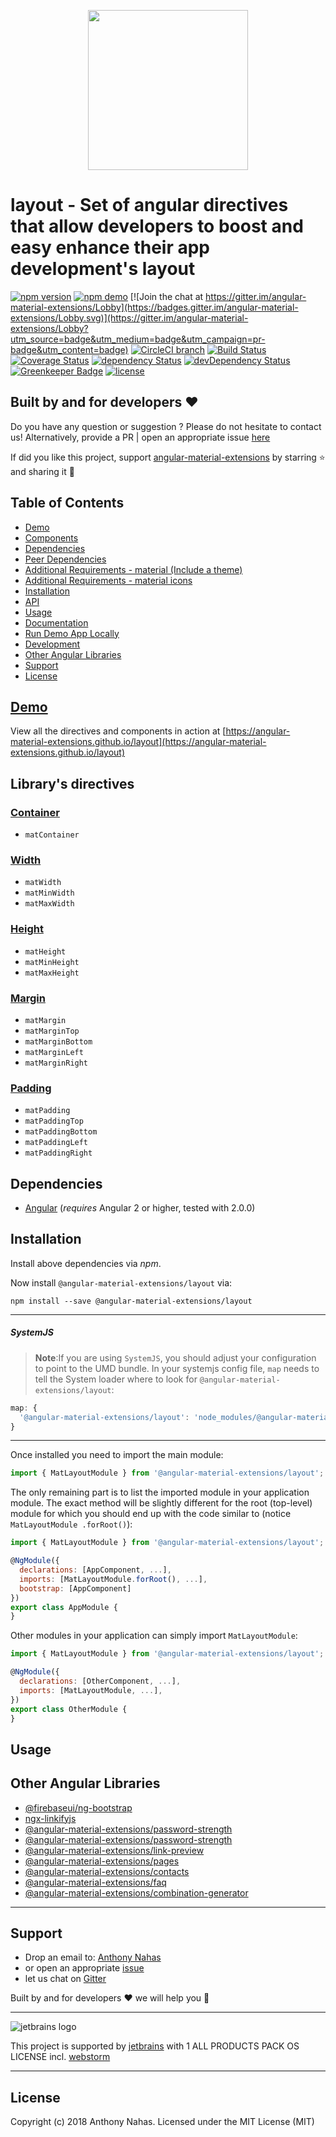 <p align="center">
  <img height="256px" width="256px" style="text-align: center;" src="https://cdn.rawgit.com/angular-material-extensions/layout/master/demo/src/assets/logo.svg">
</p>

# layout - Set of angular directives that allow developers to boost and easy enhance their app development&#39;s layout

[![npm version](https://badge.fury.io/js/%40angular-material-extensions%2Flayout.svg)](https://badge.fury.io/js/%40angular-material-extensions%2Flayout)
[![npm demo](https://img.shields.io/badge/demo-online-ed1c46.svg)](https://angular-material-extensions.github.io/layout)
[![Join the chat at https://gitter.im/angular-material-extensions/Lobby](https://badges.gitter.im/angular-material-extensions/Lobby.svg)](https://gitter.im/angular-material-extensions/Lobby?utm_source=badge&utm_medium=badge&utm_campaign=pr-badge&utm_content=badge)
[![CircleCI branch](https://img.shields.io/circleci/project/github/angular-material-extensions/layout/master.svg?label=circleci)](https://circleci.com/gh/angular-material-extensions/layout)
[![Build Status](https://travis-ci.org/angular-material-extensions/layout.svg?branch=master)](https://travis-ci.org/angular-material-extensions/layout)
[![Coverage Status](https://coveralls.io/repos/github/angular-material-extensions/layout/badge.svg?branch=master)](https://coveralls.io/github/angular-material-extensions/layout?branch=master)
[![dependency Status](https://david-dm.org/angular-material-extensions/layout/status.svg)](https://david-dm.org/angular-material-extensions/layout)
[![devDependency Status](https://david-dm.org/angular-material-extensions/layout/dev-status.svg?branch=master)](https://david-dm.org/angular-material-extensions/layout#info=devDependencies)
[![Greenkeeper Badge](https://badges.greenkeeper.io/angular-material-extensions/layout.svg)](https://greenkeeper.io/)
[![license](https://img.shields.io/github/license/angular-material-extensions/layout.svg?style=flat-square)](https://github.com/angular-material-extensions/layout/blob/master/LICENSE)


## Built by and for developers :heart:
Do you have any question or suggestion ? Please do not hesitate to contact us!
Alternatively, provide a PR | open an appropriate issue [here](https://github.com/angular-material-extensions/layout/issues)

If did you like this project, support [angular-material-extensions](https://github.com/angular-material-extensions) 
by starring :star: and sharing it :loudspeaker:

## Table of Contents
- [Demo](#demo)
- [Components](#components)
- [Dependencies](#dependencies)
- [Peer Dependencies](#peerDependencies)
- [Additional Requirements - material (Include a theme)](#additional-requirements-material-theme)
- [Additional Requirements - material icons](#additional-requirements-material-icons)
- [Installation](#installation)
- [API](#api)
- [Usage](#usage)
- [Documentation](#documentation)
- [Run Demo App Locally](#run-demo-app-locally)
- [Development](#development)
- [Other Angular Libraries](#other-angular-libraries)
- [Support](#support)
- [License](#license)

<a name="demo"/>

## [Demo](https://angular-material-extensions.github.io/layout)

View all the directives and components in action at [https://angular-material-extensions.github.io/layout](https://angular-material-extensions.github.io/layout)

<a name="components"/>

## Library's directives

### [Container](https://angular-material-extensions.github.io/layout/utilities/container)
- `matContainer`

### [Width](https://angular-material-extensions.github.io/layout/utilities/width)
- `matWidth`
- `matMinWidth`
- `matMaxWidth`

### [Height](https://angular-material-extensions.github.io/layout/utilities/height)
- `matHeight`
- `matMinHeight`
- `matMaxHeight`

### [Margin](https://angular-material-extensions.github.io/layout/utilities/margin)
- `matMargin`
- `matMarginTop`
- `matMarginBottom`
- `matMarginLeft`
- `matMarginRight`

### [Padding](https://angular-material-extensions.github.io/layout/utilities/padding)
- `matPadding`
- `matPaddingTop`
- `matPaddingBottom`
- `matPaddingLeft`
- `matPaddingRight`

## Dependencies
* [Angular](https://angular.io) (*requires* Angular 2 or higher, tested with 2.0.0)

## Installation
Install above dependencies via *npm*. 

Now install `@angular-material-extensions/layout` via:
```shell
npm install --save @angular-material-extensions/layout
```

---
##### SystemJS
>**Note**:If you are using `SystemJS`, you should adjust your configuration to point to the UMD bundle.
In your systemjs config file, `map` needs to tell the System loader where to look for `@angular-material-extensions/layout`:
```js
map: {
  '@angular-material-extensions/layout': 'node_modules/@angular-material-extensions/layout/bundles/layout.umd.js',
}
```
---

Once installed you need to import the main module:
```js
import { MatLayoutModule } from '@angular-material-extensions/layout';
```
The only remaining part is to list the imported module in your application module. The exact method will be slightly
different for the root (top-level) module for which you should end up with the code similar to (notice ` MatLayoutModule .forRoot()`):
```js
import { MatLayoutModule } from '@angular-material-extensions/layout';

@NgModule({
  declarations: [AppComponent, ...],
  imports: [MatLayoutModule.forRoot(), ...],  
  bootstrap: [AppComponent]
})
export class AppModule {
}
```

Other modules in your application can simply import ` MatLayoutModule `:

```js
import { MatLayoutModule } from '@angular-material-extensions/layout';

@NgModule({
  declarations: [OtherComponent, ...],
  imports: [MatLayoutModule, ...], 
})
export class OtherModule {
}
```

## Usage

<a name="other-angular-libraries"/>

## Other Angular Libraries
- [@firebaseui/ng-bootstrap](https://github.com/firebaseui/ng-bootstrap)
- [ngx-linkifyjs](https://github.com/anthonynahas/ngx-linkifyjs)
- [@angular-material-extensions/password-strength](https://github.com/angular-material-extensions/password-strength)
- [@angular-material-extensions/password-strength](https://github.com/angular-material-extensions/google-maps-autocomplete)
- [@angular-material-extensions/link-preview](https://github.com/angular-material-extensions/link-preview)
- [@angular-material-extensions/pages](https://github.com/angular-material-extensions/pages)
- [@angular-material-extensions/contacts](https://github.com/angular-material-extensions/contacts)
- [@angular-material-extensions/faq](https://github.com/angular-material-extensions/faq)
- [@angular-material-extensions/combination-generator](https://github.com/angular-material-extensions/combination-generator)

---

<a name="support"/>

## Support
+ Drop an email to: [Anthony Nahas](mailto:anthony.na@hotmail.de)
+ or open an appropriate [issue](https://github.com/angular-material-extensions/layout/issues)
+ let us chat on [Gitter](https://gitter.im/angular-material-extensions/Lobby)
 
 Built by and for developers :heart: we will help you :punch:

---

![jetbrains logo](https://raw.githubusercontent.com/angular-material-extensions/layout/HEAD/assets/jetbrains-variant-4_logos/jetbrains-variant-4.png)

This project is supported by [jetbrains](https://www.jetbrains.com/) with 1 ALL PRODUCTS PACK OS LICENSE incl. [webstorm](https://www.jetbrains.com/webstorm)

---

<a name="license"/>

## License

Copyright (c) 2018 Anthony Nahas. Licensed under the MIT License (MIT)


